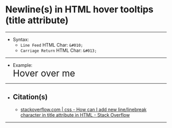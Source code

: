 <!-- html - title attribute newlines (hover tooltip break, newline (nl), line feed (lf), carriage return (cf) character) -->

# Newline(s) in HTML hover tooltips (title attribute)

***

- Syntax:
  - `Line Feed` HTML Char:  ```&#010;```
  - `Carriage Return` HTML Char:  ```&#013;```

***

- Example:
  <div style="font-size:200%;" title="line 1&#010;&#010;line 3&#010;&#010;line 5">Hover over me</div>

***

- ## Citation(s)
  - [stackoverflow.com | css - How can I add new line/linebreak character in title attribute in HTML - Stack Overflow](https://stackoverflow.com/a/22561351)

***